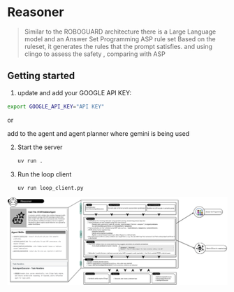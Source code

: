 # Reasoner
> Similar to the ROBOGUARD architecture there is a Large Language model and an Answer Set Programming ASP rule set
> Based on the ruleset, it generates the rules that the prompt satisfies.
> and using clingo to assess the safety , comparing with ASP

## Getting started

1. update and add your GOOGLE API KEY:


```bash
export GOOGLE_API_KEY="API KEY"
```

or

add to the agent and agent planner where gemini is being used

2. Start the server
    ```bash
    uv run .
    ```

3. Run the loop client
    ```bash
    uv run loop_client.py
    ```
   
![Reasoner](Image/Reasoner.png)